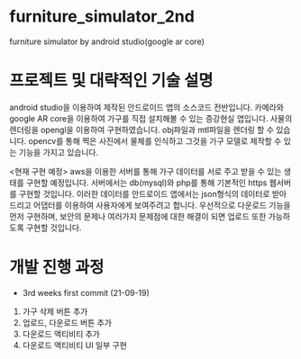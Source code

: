# furniture_simulator_2nd
furniture simulator by android studio(google ar core)

# 프로젝트 및 대략적인 기술 설명
 android studio을 이용하여 제작된 안드로이드 앱의 소스코드 전반입니다.
 카메라와 google AR core을 이용하여 가구를 직접 설치해볼 수 있는 증강현실 앱입니다.
 사물의 렌더링을 opengl을 이용하여 구현하였습니다.
 obj파일과 mtl파일을 렌더링 할 수 있습니다.
 opencv를 통해 찍은 사진에서 물체를 인식하고 그것을 가구 모델로 제작할 수 있는 기능을 가지고 있습니다.

 <현재 구현 예정>
 aws을 이용한 서버를 통해 가구 데이터를 서로 주고 받을 수 있는 생태를 구현할 예정입니다.
 서버에서는 db(mysql)와 php를 통해 기본적인 https 웹서버를 구현할 것입니다.
 이러한 데이터를 안드로이드 앱에서는 json형식의 데이터로 받아드리고 어댑터를 이용하여 사용자에게 보여주려고 합니다.
 우선적으로 다운로드 기능을 먼저 구현하며, 보안의 문제나 여러가지 문제점에 대한 해결이 되면 업로드 또한 가능하도록 구현할  것입니다.


# 개발 진행 과정

- 3rd weeks first commit (21-09-19)
1. 가구 삭제 버튼 추가
2. 업로드, 다운로드 버튼 추가
3. 다운로드 액티비티 추가
4. 다운로드 액티비티 UI 일부 구현
